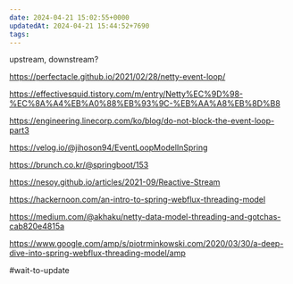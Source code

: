 ```yaml
---
date: 2024-04-21 15:02:55+0000
updatedAt: 2024-04-21 15:44:52+7690
tags: 
---
```

upstream, downstream?

https://perfectacle.github.io/2021/02/28/netty-event-loop/

https://effectivesquid.tistory.com/m/entry/Netty%EC%9D%98-%EC%8A%A4%EB%A0%88%EB%93%9C-%EB%AA%A8%EB%8D%B8

https://engineering.linecorp.com/ko/blog/do-not-block-the-event-loop-part3


https://velog.io/@jihoson94/EventLoopModelInSpring

https://brunch.co.kr/@springboot/153

https://nesoy.github.io/articles/2021-09/Reactive-Stream

https://hackernoon.com/an-intro-to-spring-webflux-threading-model

https://medium.com/@akhaku/netty-data-model-threading-and-gotchas-cab820e4815a

https://www.google.com/amp/s/piotrminkowski.com/2020/03/30/a-deep-dive-into-spring-webflux-threading-model/amp


#wait-to-update 
